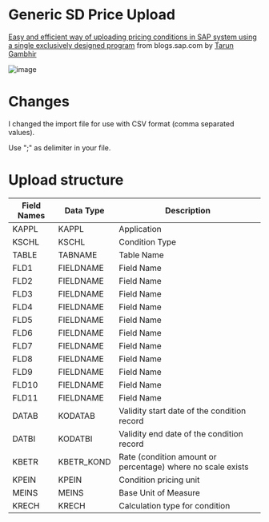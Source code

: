 # Generic SD Price Upload

[Easy and efficient way of uploading pricing conditions in SAP system using a single exclusively designed program](https://blogs.sap.com/2015/08/31/easy-and-efficient-way-of-uploading-pricing-conditions-in-sap-system-using-a-single-exclusively-designed-program/)
from blogs.sap.com by [Tarun Gambhir](https://people.sap.com/tarun.gambhir)

![image](https://github.com/Ennowulff/sd_price_upload/assets/75187288/1cbbd15a-d5f4-43bc-8bb2-af2ed82d4e37)


# Changes

I changed the import file for use with CSV format (comma separated values).

Use ";" as delimiter in your file.

# Upload structure

| **Field Names** | **Data Type** | **Description**                                             |
|-----------------|---------------|-------------------------------------------------------------|
| KAPPL           | KAPPL         | Application                                                 |
| KSCHL           | KSCHL         | Condition Type                                              |
| TABLE           | TABNAME       | Table Name                                                  |
| FLD1            | FIELDNAME     | Field Name                                                  |
| FLD2            | FIELDNAME     | Field Name                                                  |
| FLD3            | FIELDNAME     | Field Name                                                  |
| FLD4            | FIELDNAME     | Field Name                                                  |
| FLD5            | FIELDNAME     | Field Name                                                  |
| FLD6            | FIELDNAME     | Field Name                                                  |
| FLD7            | FIELDNAME     | Field Name                                                  |
| FLD8            | FIELDNAME     | Field Name                                                  |
| FLD9            | FIELDNAME     | Field Name                                                  |
| FLD10           | FIELDNAME     | Field Name                                                  |
| FLD11           | FIELDNAME     | Field Name                                                  |
| DATAB           | KODATAB       | Validity start date of the condition record                 |
| DATBI           | KODATBI       | Validity end date of the condition record                   |
| KBETR           | KBETR_KOND    | Rate (condition amount or percentage) where no scale exists |
| KPEIN           | KPEIN         | Condition pricing unit                                      |
| MEINS           | MEINS         | Base Unit of Measure                                        |
| KRECH           | KRECH         | Calculation type for condition                              |
